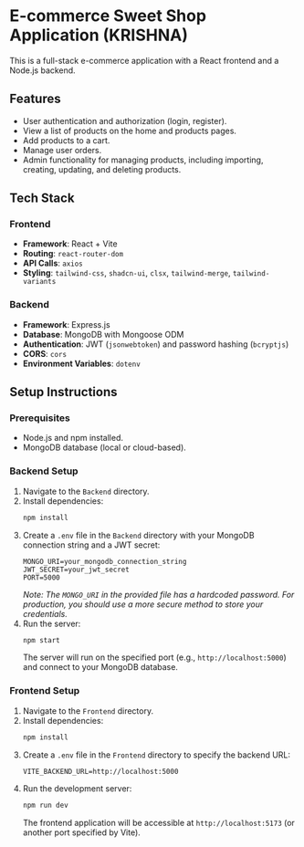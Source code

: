 # E-commerce Sweet Shop Application (KRISHNA)

This is a full-stack e-commerce application with a React frontend and a Node.js backend.

## Features

  * User authentication and authorization (login, register).
  * View a list of products on the home and products pages.
  * Add products to a cart.
  * Manage user orders.
  * Admin functionality for managing products, including importing, creating, updating, and deleting products.

## Tech Stack

### Frontend

  * **Framework**: React + Vite
  * **Routing**: `react-router-dom`
  * **API Calls**: `axios`
  * **Styling**: `tailwind-css`, `shadcn-ui`, `clsx`, `tailwind-merge`, `tailwind-variants`

### Backend

  * **Framework**: Express.js
  * **Database**: MongoDB with Mongoose ODM
  * **Authentication**: JWT (`jsonwebtoken`) and password hashing (`bcryptjs`)
  * **CORS**: `cors`
  * **Environment Variables**: `dotenv`

## Setup Instructions

### Prerequisites

  * Node.js and npm installed.
  * MongoDB database (local or cloud-based).

### Backend Setup

1.  Navigate to the `Backend` directory.
2.  Install dependencies:
    ```bash
    npm install
    ```
3.  Create a `.env` file in the `Backend` directory with your MongoDB connection string and a JWT secret:
    ```
    MONGO_URI=your_mongodb_connection_string
    JWT_SECRET=your_jwt_secret
    PORT=5000
    ```
    *Note: The `MONGO_URI` in the provided file has a hardcoded password. For production, you should use a more secure method to store your credentials.*
4.  Run the server:
    ```bash
    npm start
    ```
    The server will run on the specified port (e.g., `http://localhost:5000`) and connect to your MongoDB database.

### Frontend Setup

1.  Navigate to the `Frontend` directory.
2.  Install dependencies:
    ```bash
    npm install
    ```
3.  Create a `.env` file in the `Frontend` directory to specify the backend URL:
    ```
    VITE_BACKEND_URL=http://localhost:5000
    ```
4.  Run the development server:
    ```bash
    npm run dev
    ```
    The frontend application will be accessible at `http://localhost:5173` (or another port specified by Vite).
